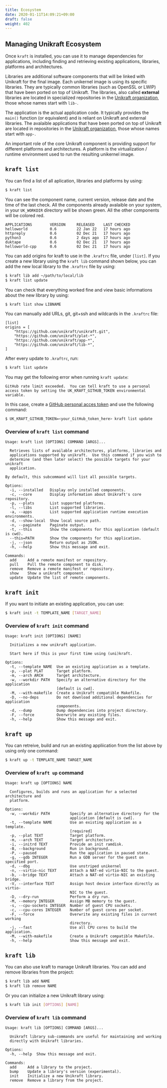 ```yaml
---
title: Ecosystem
date: 2020-01-11T14:09:21+09:00
draft: false
weight: 402
---
```


## Managing Unikraft Ecosystem

Once `kraft` is installed, you can use it to manage dependencies for
applications, including finding and retrieving existing applications, libraries,
platforms and architectures.

Libraries are additional software components that will be linked with Unikraft for the final image.
Each unikernel image is using its specific libraries.
They are typically common libraries (such as OpenSSL or LWIP) that have been ported on top of Unikraft.
The libraries, also called **external** libraries are located in specialized repositories in the [Unikraft organization](https://github.com/unikraft), those whose names start with `lib-`.

The application is the actual application code.
It typically provides the `main()` function (or equivalent) and is reliant on Unikraft and external libraries.
The avalaible applications that have been ported on top of Unikraft are located in repositories in the [Unikraft organization](https://github.com/unikraft/), those whose names start with `app-`.

An important role of the core Unikraft component is providing support for different platforms and architectures.
A platform is the virtualization / runtime environment used to run the resulting unikernel image.

## `kraft list`

You can find a list of all aplication, libraries and platforms by using:
```bash
$ kraft list
```

You can see the component name, current version, release date and the time of the last check.
All the components already avalaible on your system, in your `UK_WORKDIR` directory will be shown green.
All the other components will be colored red.

```text
APPLICATIONS    	VERSION 	RELEASED  	LAST CHECKED
helloworld      	0.6     	22 Jan 22 	17 hours ago
httpreply       	0.6     	02 Dec 21 	17 hours ago
python3         	0.6     	2 days ago	17 hours ago
duktape         	0.6     	02 Dec 21 	17 hours ago
helloworld-cpp  	0.6     	02 Dec 21 	17 hours ago
```

You can add origins for kraft to use in the `.kraftrc` file, under `[list]`.
If you create a new library using the `kraft lib` command shown below, you can add the new local library to the `.kraftrc` file by using:
```bash
$ kraft lib add ~/path/to/local/lib
$ kraft list update
```

You can check that everything worked fine and view basic informations about the new library by using:
```bash
$ kraft list show LIBNAME
```

You can manually add URLs, git, git+ssh and wildcards in the `.kraftrc` file:
```text
[list]
origins = [
	"https://github.com/unikraft/unikraft.git",
	"https://github.com/unikraft/plat-*",
	"https://github.com/unikraft/app-*",
	"https://github.com/unikraft/lib-*",
]
```

After every update to `.kraftrc`, run:
```bash
$ kraft list update
```

You may get the following error when running `kraft update`:
```text
GitHub rate limit exceeded.  You can tell kraft to use a personal access token by setting the UK_KRAFT_GITHUB_TOKEN environmental variable.
```

In this case, create a [GitHub personal acces token](https://docs.github.com/en/authentication/keeping-your-account-and-data-secure/creating-a-personal-access-token) and use the following command:
```bash
$ UK_KRAFT_GITHUB_TOKEN=<your_GitHub_token_here> kraft list update
```

### Overview of `kraft list` command

```text
Usage: kraft list [OPTIONS] COMMAND [ARGS]...

  Retrieves lists of available architectures, platforms, libraries and
  applications supported by unikraft.  Use this command if you wish to
  determine (and then later select) the possible targets for your unikraft
  application.

By default, this subcommand will list all possible targets.

Options:
  -i, --installed   Display only installed components.
  -c, --core        Display information about Unikraft's core repository.
  -p, --plats       List supported platforms.
  -l, --libs        List supported libraries.
  -a, --apps        List supported application runtime execution environments.
  -d, --show-local  Show local source path.
  -n, --paginate    Paginate output.
  -t, --this        Show the components for this application (default is cwd).
  --this=PATH       Show the components for this application.
  -j, --json        Return output as JSON.
  -h, --help        Show this message and exit.

Commands:
  add     Add a remote manifest or repository.
  pull    Pull the remote component to disk.
  remove  Remove a remote manifest or repository.
  show    Show a unikraft component.
  update  Update the list of remote components.
```

## `kraft init`

If you want to initiate an existing application, you can use:
```bash
$ kraft init -t TEMPLATE_NAME [TARGET_NAME]
```

### Overview of `kraft init` command

```text
Usage: kraft init [OPTIONS] [NAME]

  Initializes a new unikraft application.

  Start here if this is your first time using (uni)kraft.

Options:
  -t, --template NAME  Use an existing application as a template.
  -p, --plat PLAT      Target platform.
  -m, --arch ARCH      Target architecture.
  -w, --workdir PATH   Specify an alternative directory for the application
                       [default is cwd].
  -M, --with-makefile  Create a Unikraft compatible Makefile.
  -D, --no-deps        Do not download additional dependencies for application
                       components.
  -d, --dump           Dump dependencies into project directory.
  -F, --force          Overwrite any existing files.
  -h, --help           Show this message and exit.
```

## `kraft up`

You can retreive, build and run an existing appliication from the list above by using only one command:
```bash
$ kraft up -t TEMPLATE_NAME TARGET_NAME
```

### Overview of `kraft up` command

```text
Usage: kraft up [OPTIONS] NAME

  Configures, builds and runs an application for a selected architecture and
  platform.

Options:
  -w, --workdir PATH         Specify an alternative directory for the
                             application [default is cwd].
  -t, --template NAME        Use an existing application as a template.
                             [required]
  -p, --plat TEXT            Target platform.
  -m, --arch TEXT            Target architecture.
  -i, --initrd TEXT          Provide an init ramdisk.
  -B, --background           Run in background.
  -P, --paused               Run the application in paused state.
  -g, --gdb INTEGER          Run a GDB server for the guest on specified port.
  -d, --dbg                  Use unstriped unikernel
  -n, --virtio-nic TEXT      Attach a NAT-ed virtio-NIC to the guest.
  -b, --bridge TEXT          Attach a NAT-ed virtio-NIC an existing bridge.
  -V, --interface TEXT       Assign host device interface directly as virtio-
                             NIC to the guest.
  -D, --dry-run              Perform a dry run.
  -M, --memory INTEGER       Assign MB memory to the guest.
  -s, --cpu-sockets INTEGER  Number of guest CPU sockets.
  -c, --cpu-cores INTEGER    Number of guest cores per socket.
  -F, --force                Overwrite any existing files in current working
                             directory.
  -j, --fast                 Use all CPU cores to build the application.
  -M, --with-makefile        Create a Unikraft compatible Makefile.
  -h, --help                 Show this message and exit.
```

## `kraft lib`

You can also use kraft to manage Unikraft libraries.
You can add and remove libraries from the project:
```bash
$ kraft lib add NAME
$ kraft lib remove NAME
```

Or you can initialize a new Unikraft library using:
```bash
$ kraft lib init [OPTIONS] [NAME]
```

### Overview of `kraft lib` command

```text
Usage: kraft lib [OPTIONS] COMMAND [ARGS]...

  Unikraft library sub-commands are useful for maintaining and working
  directly with Unikraft libraries.

Options:
  -h, --help  Show this message and exit.

Commands:
  add     Add a library to the project.
  bump    Update a library's version (experimental).
  init    Initialize a new Unikraft library.
  remove  Remove a library from the project.
```
